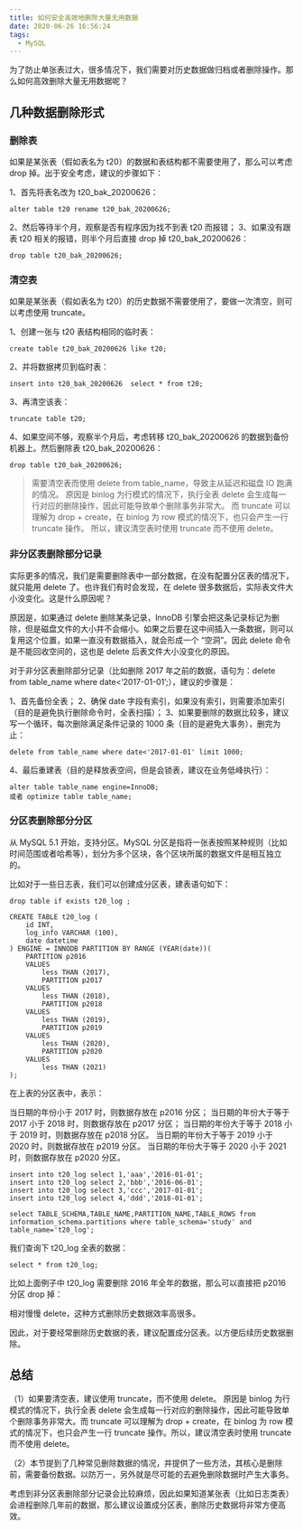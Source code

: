 ```yaml
---
title: 如何安全高效地删除大量无用数据
date: 2020-06-26 16:56:24
tags: 
  - MySQL
---
```

<meta name="referrer" content="no-referrer" />

为了防止单张表过大，很多情况下，我们需要对历史数据做归档或者删除操作。那么如何高效删除大量无用数据呢？

## 几种数据删除形式

### 删除表

如果是某张表（假如表名为 t20）的数据和表结构都不需要使用了，那么可以考虑 drop 掉。出于安全考虑，建议的步骤如下：

1、首先将表名改为 t20_bak_20200626：
```
alter table t20 rename t20_bak_20200626;
```
2、然后等待半个月，观察是否有程序因为找不到表 t20 而报错；
3、如果没有跟表 t20 相关的报错，则半个月后直接 drop 掉 t20_bak_20200626：
```
drop table t20_bak_20200626;
```

### 清空表

如果是某张表（假如表名为 t20）的历史数据不需要使用了，要做一次清空，则可以考虑使用 truncate。

1、创建一张与 t20 表结构相同的临时表：
```
create table t20_bak_20200626 like t20;
```

2、并将数据拷贝到临时表：
```
insert into t20_bak_20200626  select * from t20;
```
3、再清空该表：
```
truncate table t20;
```

4、如果空间不够，观察半个月后，考虑转移 t20_bak_20200626 的数据到备份机器上。然后删除表 t20_bak_20200626：
```
drop table t20_bak_20200626;
```

>需要清空表而使用 delete from table_name，导致主从延迟和磁盘 IO 跑满的情况。 
>原因是 binlog 为行模式的情况下，执行全表 delete 会生成每一行对应的删除操作，因此可能导致单个删除事务非常大。
>而 truncate 可以理解为 drop + create，在 binlog 为 row 模式的情况下，也只会产生一行 truncate 操作。
>所以，建议清空表时使用 truncate 而不使用 delete。

### 非分区表删除部分记录

实际更多的情况，我们是需要删除表中一部分数据，在没有配置分区表的情况下，就只能用 delete 了。也许我们有时会发现，在 delete 很多数据后，实际表文件大小没变化。这是什么原因呢？

原因是，如果通过 delete 删除某条记录，InnoDB 引擎会把这条记录标记为删除，但是磁盘文件的大小并不会缩小。如果之后要在这中间插入一条数据，则可以复用这个位置，如果一直没有数据插入，就会形成一个 “空洞”。因此 delete 命令是不能回收空间的，这也是 delete 后表文件大小没变化的原因。

对于非分区表删除部分记录（比如删除 2017 年之前的数据，语句为：delete from table_name where date<‘2017-01-01’;），建议的步骤是：

1、首先备份全表；
2、确保 date 字段有索引，如果没有索引，则需要添加索引（目的是避免执行删除命令时，全表扫描）；
3、如果要删除的数据比较多，建议写一个循环，每次删除满足条件记录的 1000 条（目的是避免大事务），删完为止：

```
delete from table_name where date<'2017-01-01' limit 1000;
```

4、最后重建表（目的是释放表空间，但是会锁表，建议在业务低峰执行）：

```
alter table table_name engine=InnoDB;
或者 optimize table table_name;
```

### 分区表删除部分分区

从 MySQL 5.1 开始，支持分区。MySQL 分区是指将一张表按照某种规则（比如时间范围或者哈希等），划分为多个区块，各个区块所属的数据文件是相互独立的。

比如对于一些日志表，我们可以创建成分区表，建表语句如下：

```
drop table if exists t20_log ;

CREATE TABLE t20_log (
	id INT,
	log_info VARCHAR (100),
	date datetime
) ENGINE = INNODB PARTITION BY RANGE (YEAR(date))(
	PARTITION p2016
	VALUES
		less THAN (2017),
		PARTITION p2017
	VALUES
		less THAN (2018),
		PARTITION p2018
	VALUES
		less THAN (2019),
        PARTITION p2019
    VALUES
		less THAN (2020),
        PARTITION p2020
    VALUES
    	less THAN (2021)
);
```

在上表的分区表中，表示：

当日期的年份小于 2017 时，则数据存放在 p2016 分区；
当日期的年份大于等于 2017 小于 2018 时，则数据存放在 p2017 分区；
当日期的年份大于等于 2018 小于 2019 时，则数据存放在 p2018 分区。
当日期的年份大于等于 2019 小于 2020 时，则数据存放在 p2019 分区。
当日期的年份大于等于 2020 小于 2021 时，则数据存放在 p2020 分区。

```
insert into t20_log select 1,'aaa','2016-01-01';
insert into t20_log select 2,'bbb','2016-06-01';
insert into t20_log select 3,'ccc','2017-01-01';
insert into t20_log select 4,'ddd','2018-01-01';

select TABLE_SCHEMA,TABLE_NAME,PARTITION_NAME,TABLE_ROWS from information_schema.partitions where table_schema='study' and table_name='t20_log';
```

我们查询下 t20_log 全表的数据：

```
select * from t20_log;
```

比如上面例子中 t20_log 需要删除 2016 年全年的数据，那么可以直接把 p2016 分区 drop 掉：


相对慢慢 delete，这种方式删除历史数据效率高很多。

因此，对于要经常删除历史数据的表，建议配置成分区表。以方便后续历史数据删除。

## 总结


（1）如果要清空表，建议使用 truncate，而不使用 delete。
原因是 binlog 为行模式的情况下，执行全表 delete 会生成每一行对应的删除操作，因此可能导致单个删除事务非常大。而 truncate 可以理解为 drop + create，在 binlog 为 row 模式的情况下，也只会产生一行 truncate 操作。所以，建议清空表时使用 truncate 而不使用 delete。

（2）本节提到了几种常见删除数据的情况，并提供了一些方法，其核心是删除前，需要备份数据。以防万一，另外就是尽可能的去避免删除数据时产生大事务。

考虑到非分区表删除部分记录会比较麻烦，因此如果知道某张表（比如日志类表）会进程删除几年前的数据，那么建议设置成分区表，删除历史数据将非常方便高效。
